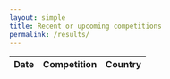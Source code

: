 ```yaml
---
layout: simple
title: Recent or upcoming competitions
permalink: /results/
---
```


<style>
  #tibodi>tr:hover {
    cursor: pointer;
    background-color: #eee;
  }
  #tibodi>tr>td>img {
    margin: -5px;
    border: 1px #ccc solid
  }
  #tibodi>tr>td:nth-child(3) {
    text-align: center
  }
</style>

<div class="container-fluid pb-4">
	<section data-aos="fade-up">
    <table id="teibel" class="table">
      <thead>
        <tr>
          <th>Date</th>
          <th>Competition</th>
          <th>Country</th>
        </tr>
      </thead>
      <tbody id="tibodi">
      </tbody>
    </table>
  </section>
</div>
  
<script>
var rlenv = getParameterByName('env'),
    rlroot = '';
    
function getParameterByName(name, url) {
    if (!url) url = window.location.href;
    name = name.replace(/[\[\]]/g, '\\$&');
    var regex = new RegExp('[?&]' + name + '(=([^&#]*)|&|#|$)'),
        results = regex.exec(url);
    if (!results) return null;
    if (!results[2]) return '';
    return decodeURIComponent(results[2].replace(/\+/g, ' '));
}

function reqListener () {
  var list = JSON.parse(this.responseText),
      tbody = document.getElementById('tibodi');
  list.reverse().forEach(function (l) {
    var row = tbody.insertRow(),
        c1 = row.insertCell(),
        c2 = row.insertCell(),
        c3 = row.insertCell(),
        img = new Image();
    row.setAttribute("onclick", "window.open('" + rlroot + l.url + "')");
    
    img.src = "http://file.opentrack.run/countryflags/iso/" + l.flag + ".svg";
    img.alt = l.country;
    img.title = l.country;
    img.width = 36;
    c1.appendChild(document.createTextNode(l.date));
    c2.appendChild(document.createTextNode(l.fullName));
    c3.appendChild(img)
  })
}

switch(rlenv) {
    case 'dev':
      rlroot = '//dev-data.opentrack.run';
      break;
    case 'test':
      rlroot = '//test-data.opentrack.run';
      break;
    case 'local':
      rlroot = '//localhost:8000';
      break;
    default:
       rlroot = "//data.opentrack.run"
}
    
oReq = new XMLHttpRequest();
oReq.addEventListener("load", reqListener);
var qs = document.location.href.split('?');
qs = qs.length === 2 ? ("?" + qs[1]) : '';
oReq.open("GET", rlroot + "/x/ours/json/" + qs);
oReq.send();

</script>

